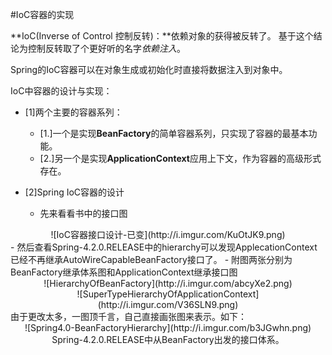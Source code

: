 #IoC容器的实现

**IoC(Inverse of Control 控制反转)：**依赖对象的获得被反转了。
基于这个结论为控制反转取了个更好听的名字*依赖注入*。<br/>

Spring的IoC容器可以在对象生成或初始化时直接将数据注入到对象中。

IoC中容器的设计与实现：
- [1]两个主要的容器系列：
  - [1.]一个是实现**BeanFactory**的简单容器系列，只实现了容器的最基本功能。
  - [2.]另一个是实现**ApplicationContext**应用上下文，作为容器的高级形式存在。
  
- [2]Spring IoC容器的设计
	- 先来看看书中的接口图
<center>![IoC容器接口设计-已变](http://i.imgur.com/KuOtJK9.png)</center>
	- 然后查看Spring-4.2.0.RELEASE中的hierarchy可以发现ApplecationContext已经不再继承AutoWireCapableBeanFactory接口了。
	- 附图两张分别为BeanFactory继承体系图和ApplicationContext继承接口图
<center>![HierarchyOfBeanFactory](http://i.imgur.com/abcyXe2.png)</center><center>![SuperTypeHierarchyOfApplicationContext](http://i.imgur.com/V36SLN9.png)</center>
由于更改太多，一图顶千言，自己直接画张图来表示。如下：
<center>![Spring4.0-BeanFactoryHierarchy](http://i.imgur.com/b3JGwhn.png)</center>
<center>Spring-4.2.0.RELEASE中从BeanFactory出发的接口体系。</center>
